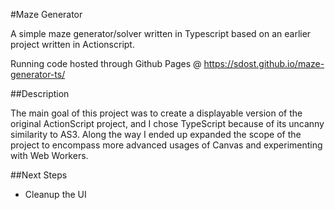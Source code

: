 #Maze Generator

A simple maze generator/solver written in Typescript based on an earlier project written in Actionscript.

Running code hosted through Github Pages @ https://sdost.github.io/maze-generator-ts/

##Description

The main goal of this project was to create a displayable version of the original ActionScript project, and I chose TypeScript because of its uncanny similarity to AS3. Along the way I ended up expanded the scope of the project to encompass more advanced usages of Canvas and experimenting with Web Workers.

##Next Steps

* Cleanup the UI
